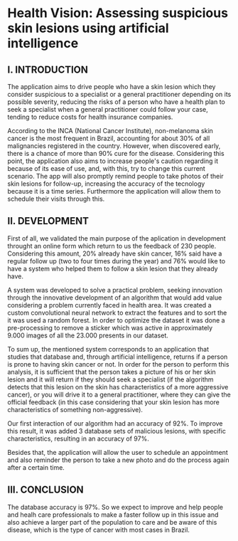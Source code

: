 

# Health Vision:  Assessing suspicious skin lesions using artificial intelligence

## **I.** INTRODUCTION

The application aims to drive people who have a skin lesion which they consider suspicious to a specialist or a general practitioner depending on its possible severity, reducing the risks of a person who have a health plan to seek a specialist when a general practitioner could follow your case, tending to reduce costs for health insurance companies.

According to the INCA (National Cancer Institute), non-melanoma skin cancer is the most frequent in Brazil, accounting for about 30% of all malignancies registered in the country. However, when discovered early, there is a chance of more than 90% cure for the disease. Considering this point, the application also aims to increase people's caution regarding it because of its ease of use, and, with this, try to change this current scenario. The app will also promptly remind people to take photos of their skin lesions for follow-up, increasing the accuracy of the tecnology because it is a time series. Furthermore the application will allow them to schedule their visits through this.

## **II.**   DEVELOPMENT

First of all, we validated the main purpose of the aplication in development throught an online form which return to us the feedback of 230 people. Considering this amount, 20% already have skin cancer, 16% said have a regular follow up (two to four times during the year) and 76% would like to have a system who helped them to follow a skin lesion that they already have. 

A system was developed to solve a practical problem, seeking innovation through the innovative development of an algorithm that would add value considering a problem currently faced in health area. It was created a custom convolutional neural network to extract the features and to sort the it was used a random forest. In order to optimize the dataset it was done a pre-processing to remove a sticker which was active in approximately 9.000 images of all the 23.000 presents in our dataset.

To sum up, the mentioned system corresponds to an application that studies that database and, through artificial intelligence, returns if a person is prone to having skin cancer or not. In order for the person to perform this analysis, it is sufficient that the person takes a picture of his or her skin lesion and it will return if they should seek a specialist (if the algorithm detects that this lesion on the skin has characteristics of a more aggressive cancer), or you will drive it to a general practitioner, where they can give the official feedback (in this case considering that your skin lesion has more characteristics of something non-aggressive). 

Our first interaction of our algorithm had an accuracy of 92%. To improve this result, it was added 3 database sets of malicious lesions, with specific characteristics, resulting in an accuracy of 97%.

Besides that, the application will allow the user to schedule an appointment and also reminder the person to take a new photo and do the process again after a certain time.

##  **III.**  CONCLUSION

The database accuracy is 97%. So we expect to improve and help people and healh care professionals to make a faster follow up in this issue and also achieve a larger part of the population to care and be aware of this disease, which is the type of cancer with most cases in Brazil.

